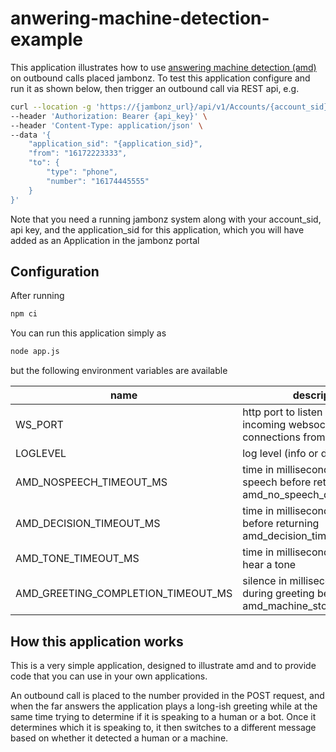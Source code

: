 # anwering-machine-detection-example

This application illustrates how to use [answering machine detection (amd)](https://www.jambonz.org/docs/supporting-articles/answering-machine-detection/) on outbound calls placed jambonz. To test this application configure and run it as shown below, then trigger an outbound call via REST api, e.g.

```bash
curl --location -g 'https://{jambonz_url}/api/v1/Accounts/{account_sid}/Calls' \
--header 'Authorization: Bearer {api_key}' \
--header 'Content-Type: application/json' \
--data '{
    "application_sid": "{application_sid}",
    "from": "16172223333",
    "to": {
        "type": "phone",
        "number": "16174445555"
    }
}'
``` 

Note that you need a running jambonz system along with your account_sid, api key, and the application_sid for this application, which you will have added as an Application in the jambonz portal

## Configuration

After running
```bash
npm ci
```

You can run this application simply as 
```bash
node app.js
```

but the following environment variables are available

|name|description|default|
|-------|--------|----|
|WS_PORT|http port to listen on for incoming websocket connections from jambonz|3000|
|LOGLEVEL|log level (info or debug)|info|
|AMD_NOSPEECH_TIMEOUT_MS|time in milliseconds to wait for speech before returning amd_no_speech_detected|5000|
|AMD_DECISION_TIMEOUT_MS|time in milliseconds to wait before returning amd_decision_timeout|15000|
|AMD_TONE_TIMEOUT_MS|time in milliseconds to wait to hear a tone|20000|
|AMD_GREETING_COMPLETION_TIMEOUT_MS|silence in milliseconds to wait for during greeting before returning amd_machine_stopped_speaking|2000|


## How this application works
This is a very simple application, designed to illustrate amd and to provide code that you can use in your own applications.  

An outbound call is placed to the number provided in the POST request, and when the far answers the application plays a long-ish greeting while at the same time trying to determine if it is speaking to a human or a bot.  Once it determines which it is speaking to, it then switches to a different message based on whether it detected a human or a machine.

